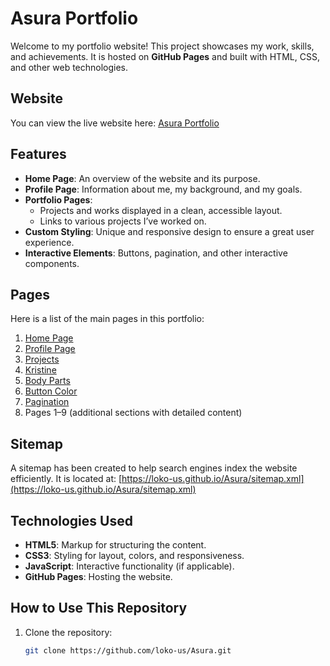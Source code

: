 # Asura Portfolio

Welcome to my portfolio website! This project showcases my work, skills, and achievements. It is hosted on **GitHub Pages** and built with HTML, CSS, and other web technologies.

## Website

You can view the live website here: [Asura Portfolio](https://loko-us.github.io/Asura/)

## Features

- **Home Page**: An overview of the website and its purpose.
- **Profile Page**: Information about me, my background, and my goals.
- **Portfolio Pages**:
  - Projects and works displayed in a clean, accessible layout.
  - Links to various projects I’ve worked on.
- **Custom Styling**: Unique and responsive design to ensure a great user experience.
- **Interactive Elements**: Buttons, pagination, and other interactive components.

## Pages

Here is a list of the main pages in this portfolio:

1. [Home Page](https://loko-us.github.io/Asura/)
2. [Profile Page](https://loko-us.github.io/Asura/Profile.html)
3. [Projects](https://loko-us.github.io/Asura/Hinirang2.html)
4. [Kristine](https://loko-us.github.io/Asura/Kristine.html)
5. [Body Parts](https://loko-us.github.io/Asura/Body%20Parts.html)
6. [Button Color](https://loko-us.github.io/Asura/Button%20Color.html)
7. [Pagination](https://loko-us.github.io/Asura/Pagination.html)
8. Pages 1–9 (additional sections with detailed content)

## Sitemap

A sitemap has been created to help search engines index the website efficiently. It is located at:
[https://loko-us.github.io/Asura/sitemap.xml](https://loko-us.github.io/Asura/sitemap.xml)

## Technologies Used

- **HTML5**: Markup for structuring the content.
- **CSS3**: Styling for layout, colors, and responsiveness.
- **JavaScript**: Interactive functionality (if applicable).
- **GitHub Pages**: Hosting the website.

## How to Use This Repository

1. Clone the repository:
   ```bash
   git clone https://github.com/loko-us/Asura.git
